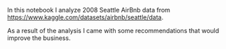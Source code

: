 In this notebook I analyze 2008 Seattle AirBnb data from https://www.kaggle.com/datasets/airbnb/seattle/data.

As a result of the analysis I came with some recommendations that would improve the business.
